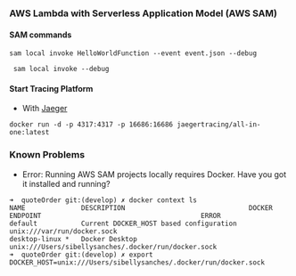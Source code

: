 ### AWS Lambda with Serverless Application Model (AWS SAM)

#### SAM commands

```
sam local invoke HelloWorldFunction --event event.json --debug

 sam local invoke --debug 
```

#### Start Tracing Platform

- With [Jaeger](https://www.jaegertracing.io/)

```
docker run -d -p 4317:4317 -p 16686:16686 jaegertracing/all-in-one:latest
```

### Known Problems
- Error: Running AWS SAM projects locally requires Docker. Have you got it installed and running?
```
➜  quoteOrder git:(develop) ✗ docker context ls
NAME              DESCRIPTION                               DOCKER ENDPOINT                                        ERROR
default           Current DOCKER_HOST based configuration   unix:///var/run/docker.sock                            
desktop-linux *   Docker Desktop                            unix:///Users/sibellysanches/.docker/run/docker.sock   
➜  quoteOrder git:(develop) ✗ export DOCKER_HOST=unix:///Users/sibellysanches/.docker/run/docker.sock 
```

